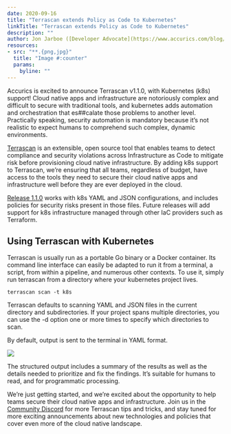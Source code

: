 ```yaml
---
date: 2020-09-16
title: "Terrascan extends Policy as Code to Kubernetes"
linkTitle: "Terrascan extends Policy as Code to Kubernetes"
description: ""
author: Jon Jarboe ([Developer Advocate](https://www.accurics.com/blog/author/jjarboe/))
resources:
- src: "**.{png,jpg}"
  title: "Image #:counter"
  params:
    byline: ""
---
```


Accurics is excited to announce Terrascan v1.1.0, with Kubernetes (k8s) support!  Cloud native apps and infrastructure are notoriously complex and difficult to secure with traditional tools, and kubernetes adds automation and orchestration that es##calate those problems to another level.  Practically speaking, security automation is mandatory because it’s not realistic to expect humans to comprehend such complex, dynamic environments.

[Terrascan](http://accurics.com/products/terrascan) is an extensible, open source tool that enables teams to detect compliance and security violations across Infrastructure as Code to mitigate risk before provisioning cloud native infrastructure.  By adding k8s support to Terrascan, we’re ensuring that all teams, regardless of budget, have access to the tools they need to secure their cloud native apps and infrastructure well before they are ever deployed in the cloud.

[Release 1.1.0](https://github.com/accurics/terrascan/releases/tag/v1.1.0) works with k8s YAML and JSON configurations, and includes policies for security risks present in those files.  Future releases will add support for k8s infrastructure managed through other IaC providers such as Terraform.

## Using Terrascan with Kubernetes

Terrascan is usually run as a portable Go binary or a Docker container.  Its command line interface can easily be adapted to run it from a terminal, a script, from within a pipeline, and numerous other contexts.  To use it, simply run terrascan from a directory where your kubernetes project lives.

``` terrascan scan -t k8s ```

Terrascan defaults to scanning YAML and JSON files in the current directory and subdirectories.  If your project spans multiple directories, you can use the -d option one or more times to specify which directories to scan.  

By default, output is sent to the terminal in YAML format.

![](terminal-recording-for-blog.gif)

The structured output includes a summary of the results as well as the details needed to prioritize and fix the findings.  It’s suitable for humans to read, and for programmatic processing.

We’re just getting started, and we’re excited about the opportunity to help teams secure their cloud native apps and infrastructure.  Join us in the [Community Discord](https://discord.gg/accurics-community)  for more Terrascan tips and tricks, and stay tuned for more exciting announcements about new technologies and policies that cover even more of the cloud native landscape.